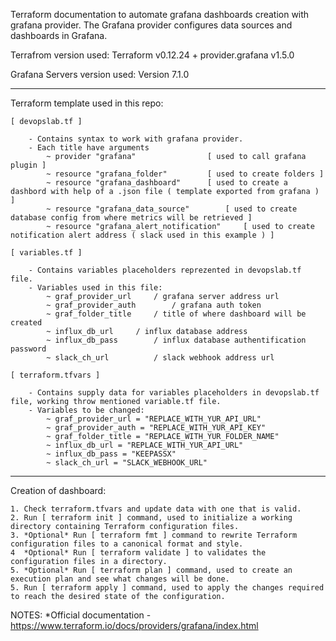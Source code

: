 Terraform documentation to automate grafana dashboards creation with grafana provider.
The Grafana provider configures data sources and dashboards in Grafana.

Terrafrom version used: 
		Terraform v0.12.24
		+ provider.grafana v1.5.0
		
Grafana Servers version used:
		Version 7.1.0

-------------------------------------------------
Terraform template used in this repo:

	[ devopslab.tf ]
		
		- Contains syntax to work with grafana provider.
		- Each title have arguments
			~ provider "grafana"				[ used to call grafana plugin ]
			~ resource "grafana_folder"			[ used to create folders ]
			~ resource "grafana_dashboard"		[ used to create a dashbord with help of a .json file ( template exported from grafana ) ]
			~ resource "grafana_data_source"		[ used to create database config from where metrics will be retrieved ]
			~ resource "grafana_alert_notification" 	[ used to create notification alert address ( slack used in this example ) ]
		
	[ variables.tf ]
	
		- Contains variables placeholders reprezented in devopslab.tf file.
		- Variables used in this file:
			~ graf_provider_url		/ grafana server address url
			~ graf_provider_auth		/ grafana auth token
			~ graf_folder_title		/ title of where dashboard will be created
			~ influx_db_url		/ influx database address
			~ influx_db_pass		/ influx database authentification password
			~ slack_ch_url			/ slack webhook address url

	[ terraform.tfvars ]
		
		- Contains supply data for variables placeholders in devopslab.tf file, working throw mentioned variable.tf file.
		- Variables to be changed:
			~ graf_provider_url = "REPLACE_WITH_YUR_API_URL"
			~ graf_provider_auth = "REPLACE_WITH_YUR_API_KEY"
			~ graf_folder_title = "REPLACE_WITH_YUR_FOLDER_NAME"
			~ influx_db_url = "REPLACE_WITH_YUR_API_URL"
			~ influx_db_pass = "KEEPASSX"
			~ slack_ch_url = "SLACK_WEBHOOK_URL"
----------------------------------------------

Creation of dashboard:
	
	1. Check terraform.tfvars and update data with one that is valid.
	2. Run [ terraform init ] command, used to initialize a working directory containing Terraform configuration files.
	3. *Optional* Run [ terraform fmt ] command to rewrite Terraform configuration files to a canonical format and style. 
	4  *Optional* Run [ terraform validate ] to validates the configuration files in a directory.
	5. *Optional* Run [ terraform plan ] command, used to create an execution plan and see what changes will be done.
	5. Run [ terraform apply ] command, used to apply the changes required to reach the desired state of the configuration.


NOTES:
	*Official documentation - https://www.terraform.io/docs/providers/grafana/index.html
